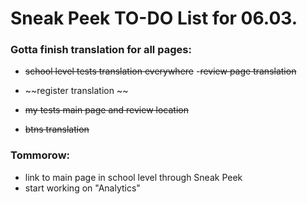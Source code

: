 # Sneak Peek TO-DO List for 06.03.
### Gotta finish translation for all pages:

- ~~school level tests translation everywhere~~
-~~review page translation~~
- ~~register translation ~~

- ~~my tests main page and review location~~
- ~~btns translation~~


### Tommorow:
- link to main page in school level through Sneak Peek
- start working on "Analytics"

